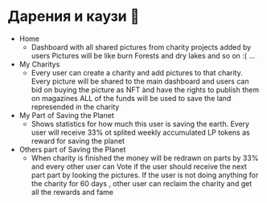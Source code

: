 # Дарения и каузи 🤠

* Home
  * Dashboard with all shared pictures from charity projects added by users Pictures will be like burn Forests and dry lakes and so on :( ...
* My Charitys
  * Every user can create a charity and add pictures to that charity. Every picture will be shared to the main dashboard and users can bid on buying the picture as NFT ànd have the rights to publish them on magazines ALL of the funds will be used to save the land represended in the charity
* My Part of Saving the Planet
  * Shows statistics for how much this user is saving the earth. Every user will receive 33% ot splited weekly accumulated LP tokens as reward for saving the planet
* Others part of Saving the Planet
  * When charity is finished the money will be redrawn on parts by 33% and every other user can Vote if the user should receive the next part part by looking the pictures. If the user is not doing anything for the charity for 60 days , other user can reclaim the charity and get all the rewards and fame
